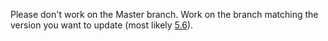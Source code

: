 Please don't work on the Master branch. Work on the branch matching the version you want to update (most likely [5.6](https://github.com/ARMmbed/Handbook/tree/new_engine)).
